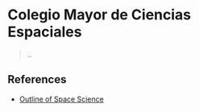 # Colegio Mayor de Ciencias Espaciales

> ..
> 

## References

- [Outline of Space Science](https://en.wikipedia.org/wiki/Outline_of_space_science)